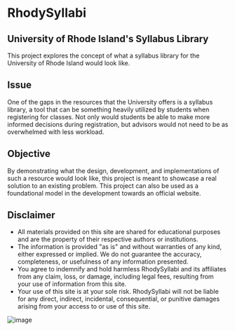 # RhodySyllabi
## University of Rhode Island's Syllabus Library
This project explores the concept of what a syllabus library for the University of Rhode Island would look like. 
## Issue
One of the gaps in the resources that the University offers is a syllabus library, a tool that can be something heavily utilized by students when registering for classes.
Not only would students be able to make more informed decisions during registration, but advisors would not need to be as overwhelmed with less workload.

## Objective
By demonstrating what the design, development, and implementations of such a resource would look like, this project is meant to showcase a real solution to an existing problem. This project can also be used as a foundational model in the development towards an official website.

## Disclaimer
- All materials provided on this site are shared for educational purposes and are the property of their respective authors or institutions.
- The information is provided "as is" and without warranties of any kind, either expressed or implied. We do not guarantee the accuracy, completeness, or usefulness of any information presented.
- You agree to indemnify and hold harmless RhodySyllabi and its affiliates from any claim, loss, or damage, including legal fees, resulting from your use of information from this site.
- Your use of this site is at your sole risk. RhodySyllabi will not be liable for any direct, indirect, incidental, consequential, or punitive damages arising from your access to or use of this site.


![image](https://github.com/ernolfur/RhodySyllabi/assets/86808155/6078072a-02c2-4b77-806d-90fc1dbf848d)
